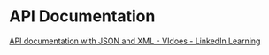# API Documentation

[API documentation with JSON and XML - VIdoes - LinkedIn Learning](https://www.linkedin.com/learning/learn-api-documentation-with-json-and-xml/tools-for-writing-json-and-xml)
